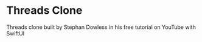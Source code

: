 # Threads Clone

Threads clone built by Stephan Dowless in his free tutorial on YouTube with SwiftUI

